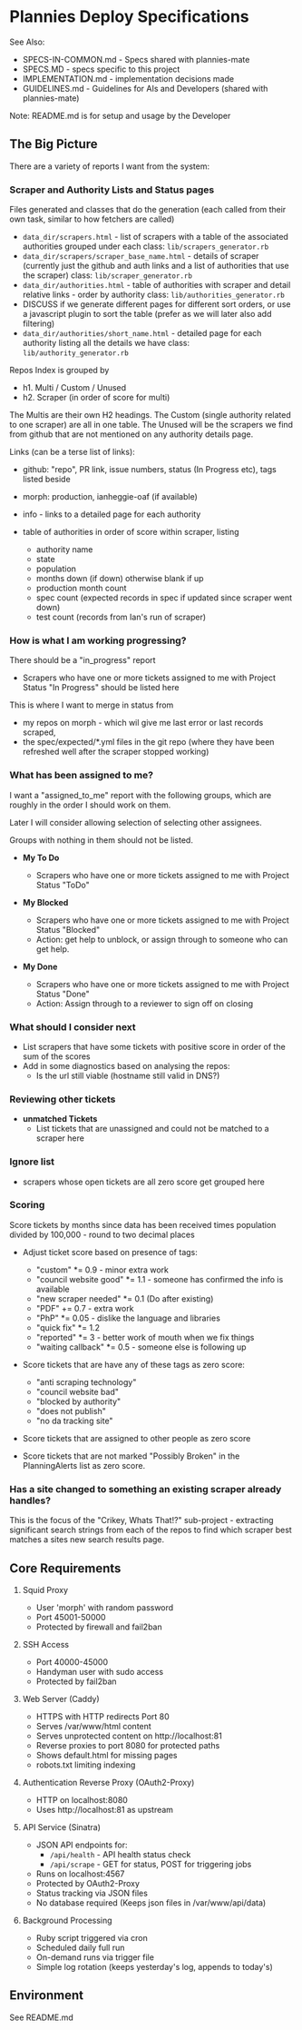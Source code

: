 # Plannies Deploy Specifications

See Also:

- SPECS-IN-COMMON.md - Specs shared with plannies-mate
- SPECS.MD - specs specific to this project
- IMPLEMENTATION.md - implementation decisions made
- GUIDELINES.md - Guidelines for AIs and Developers (shared with plannies-mate)

Note: README.md is for setup and usage by the Developer

## The Big Picture

There are a variety of reports I want from the system:

### Scraper and Authority Lists and Status pages

Files generated and classes that do the generation (each called from their own task, similar to how fetchers are called)

* `data_dir/scrapers.html` - list of scrapers with a table of the associated authorities grouped under each
  class: `lib/scrapers_generator.rb`
* `data_dir/scrapers/scraper_base_name.html` - details of scraper (currently just the github and auth links and a list of
  authorities that use the scraper)
  class: `lib/scraper_generator.rb`
* `data_dir/authorities.html` - table of authorities with scraper and detail relative links - order by authority
  class: `lib/authorities_generator.rb`
* DISCUSS if we generate different pages for different sort orders, or use a javascript plugin to sort the table (prefer
  as we will later also add filtering)
* `data_dir/authorities/short_name.html` - detailed page for each authority listing all the details we have
  class: `lib/authority_generator.rb`

Repos Index is grouped by

* h1. Multi / Custom / Unused
* h2. Scraper (in order of score for multi)

The Multis are their own H2 headings. The Custom (single authority related to one scraper) are all in one table. The
Unused will be the scrapers we find from github that are not mentioned on any authority details page.

Links (can be a terse list of links):

* github: "repo", PR link, issue numbers, status (In Progress etc), tags listed beside
* morph: production, ianheggie-oaf (if available)
* info - links to a detailed page for each authority

* table of authorities in order of score within scraper, listing
    * authority name
    * state
    * population
    * months down (if down) otherwise blank if up
    * production month count
    * spec count (expected records in spec if updated since scraper went down)
    * test count (records from Ian's run of scraper)

### How is what I am working progressing?

There should be a "in_progress" report

* Scrapers who have one or more tickets assigned to me with Project Status "In Progress" should be listed here

This is where I want to merge in status from

* my repos on morph - which wil give me last error or last records scraped,
* the spec/expected/*.yml files in the git repo (where they have been refreshed well after the scraper stopped working)

### What has been assigned to me?

I want a "assigned_to_me" report with the following groups, which are roughly in the order I should work on them.

Later I will consider allowing selection of selecting other assignees.

Groups with nothing in them should not be listed.

* **My To Do**
    * Scrapers who have one or more tickets assigned to me with Project Status "ToDo"

* **My Blocked**
    * Scrapers who have one or more tickets assigned to me with Project Status "Blocked"
    * Action: get help to unblock, or assign through to someone who can get help.

* **My Done**
    * Scrapers who have one or more tickets assigned to me with Project Status "Done"
    * Action: Assign through to a reviewer to sign off on closing

### What should I consider next

* List scrapers that have some tickets with positive score in order of the sum of the scores
* Add in some diagnostics based on analysing the repos:
    * Is the url still viable (hostname still valid in DNS?)

### Reviewing other tickets

* **unmatched Tickets**
    * List tickets that are unassigned and could not be matched to a scraper here

### Ignore list

* scrapers whose open tickets are all zero score get grouped here

### Scoring

Score tickets by months since data has been received times population divided by 100,000 - round to two decimal places

* Adjust ticket score based on presence of tags:
    * "custom" *= 0.9 - minor extra work
    * "council website good" *= 1.1 - someone has confirmed the info is available
    * "new scraper needed" *= 0.1 (Do after existing)
    * "PDF" += 0.7 - extra work
    * "PhP" *= 0.05 - dislike the language and libraries
    * "quick fix" *= 1.2
    * "reported" *= 3 - better work of mouth when we fix things
    * "waiting callback" *= 0.5 - someone else is following up

* Score tickets that are have any of these tags as zero score:
    * "anti scraping technology"
    * "council website bad"
    * "blocked by authority"
    * "does not publish"
    * "no da tracking site"

* Score tickets that are assigned to other people as zero score

* Score tickets that are not marked "Possibly Broken" in the PlanningAlerts list as zero score.

### Has a site changed to something an existing scraper already handles?

This is the focus of the "Crikey, Whats That!?" sub-project - extracting significant search strings from each of the
repos to find which scraper best matches a sites new search results page.

## Core Requirements

1. Squid Proxy
    - User 'morph' with random password
    - Port 45001-50000
    - Protected by firewall and fail2ban

2. SSH Access
    - Port 40000-45000
    - Handyman user with sudo access
    - Protected by fail2ban

3. Web Server (Caddy)
    - HTTPS with HTTP redirects Port 80
    - Serves /var/www/html content
    - Serves unprotected content on http://localhost:81
    - Reverse proxies to port 8080 for protected paths
    - Shows default.html for missing pages
    - robots.txt limiting indexing

4. Authentication Reverse Proxy (OAuth2-Proxy)
    - HTTP on localhost:8080
    - Uses http://localhost:81 as upstream

5. API Service (Sinatra)
    - JSON API endpoints for:
        - `/api/health` - API health status check
        - `/api/scrape` - GET for status, POST for triggering jobs
    - Runs on localhost:4567
    - Protected by OAuth2-Proxy
    - Status tracking via JSON files
    - No database required (Keeps json files in /var/www/api/data)

6. Background Processing
    - Ruby script triggered via cron
    - Scheduled daily full run
    - On-demand runs via trigger file
    - Simple log rotation (keeps yesterday's log, appends to today's)

## Environment

See README.md
